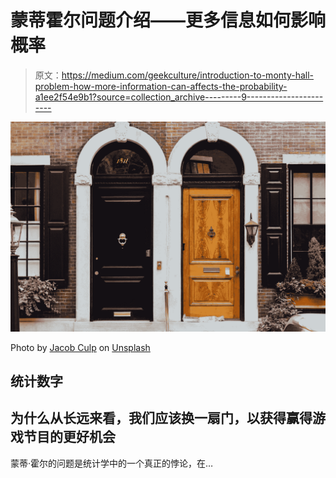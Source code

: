 # 蒙蒂霍尔问题介绍——更多信息如何影响概率

> 原文：<https://medium.com/geekculture/introduction-to-monty-hall-problem-how-more-information-can-affects-the-probability-a1ee2f54e9b1?source=collection_archive---------9----------------------->

![](img/592ddf87669259d2a9ae9c2983d342f8.png)

Photo by [Jacob Culp](https://unsplash.com/@jakeculp?utm_source=medium&utm_medium=referral) on [Unsplash](https://unsplash.com?utm_source=medium&utm_medium=referral)

## 统计数字

## 为什么从长远来看，我们应该换一扇门，以获得赢得游戏节目的更好机会

蒙蒂·霍尔的问题是统计学中的一个真正的悖论，在…